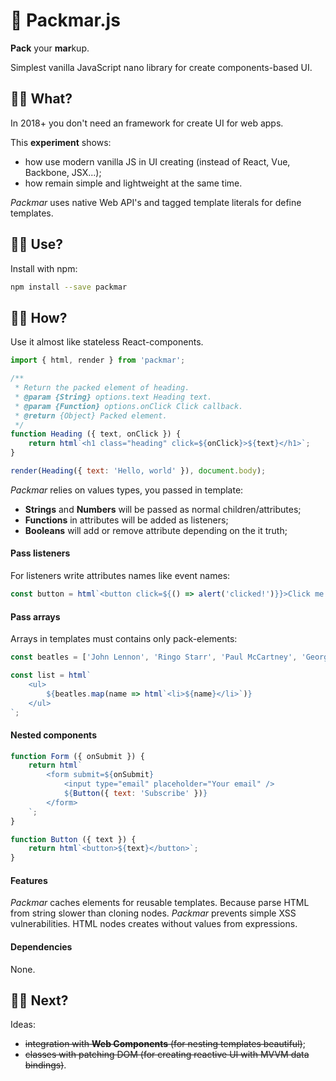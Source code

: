 # 🍦 Packmar.js

**Pack** your **mar**kup.

Simplest vanilla JavaScript nano library for create components-based UI.

## 👋🏾 What?

In 2018+ you don't need an framework for create UI for web apps.

This **experiment** shows:

- how use modern vanilla JS in UI creating (instead of React, Vue, Backbone, JSX...);
- how remain simple and lightweight at the same time.

*Packmar* uses native Web API's and tagged template literals for define templates.

## 🤙🏾 Use?
Install with npm:
```bash
npm install --save packmar
```

## 💪🏾 How?

Use it almost like stateless React-components.

```javascript
import { html, render } from 'packmar';

/**
 * Return the packed element of heading.
 * @param {String} options.text Heading text.
 * @param {Function} options.onClick Click callback.
 * @return {Object} Packed element.
 */
function Heading ({ text, onClick }) {
    return html`<h1 class="heading" click=${onClick}>${text}</h1>`;
}

render(Heading({ text: 'Hello, world' }), document.body);
```

*Packmar* relies on values types, you passed in template:

- **Strings** and **Numbers** will be passed as normal children/attributes;
- **Functions** in attributes will be added as listeners;
- **Booleans** will add or remove attribute depending on the it truth;

#### Pass listeners

For listeners write attributes names like event names:

```javascript
const button = html`<button click=${() => alert('clicked!')}}>Click me!</button>`;
```

#### Pass arrays

Arrays in templates must contains only pack-elements:

```javascript
const beatles = ['John Lennon', 'Ringo Starr', 'Paul McCartney', 'George Harrison'];

const list = html`
    <ul>
        ${beatles.map(name => html`<li>${name}</li>`)}
    </ul>
`;
```

#### Nested components
```javascript
function Form ({ onSubmit }) {
    return html`
        <form submit=${onSubmit}
            <input type="email" placeholder="Your email" />
            ${Button({ text: 'Subscribe' })}
        </form>
    `;
}

function Button ({ text }) {
    return html`<button>${text}</button>`;
}
```

#### Features

*Packmar* caches elements for reusable templates.
Because parse HTML from string slower than cloning nodes.
*Packmar* prevents simple XSS vulnerabilities. HTML nodes creates without values from expressions.

#### Dependencies

None.

## 🤘🏾 Next?

Ideas:

- ~~integration with **Web Components** (for nesting templates beautiful)~~;
- ~~classes with patching DOM (for creating reactive UI with MVVM data bindings)~~.
